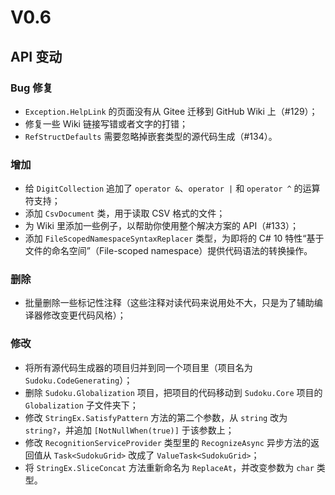 ﻿# V0.6
## API 变动

### Bug 修复

* `Exception.HelpLink` 的页面没有从 Gitee 迁移到 GitHub Wiki 上（#129）；
* 修复一些 Wiki 链接写错或者文字的打错；
* `RefStructDefaults` 需要忽略掉嵌套类型的源代码生成（#134）。

### 增加

* 给 `DigitCollection` 追加了 `operator &`、`operator |` 和 `operator ^` 的运算符支持；
* 添加 `CsvDocument` 类，用于读取 CSV 格式的文件；
* 为 Wiki 里添加一些例子，以帮助你使用整个解决方案的 API（#133）；
* 添加 `FileScopedNamespaceSyntaxReplacer` 类型，为即将的 C# 10 特性“基于文件的命名空间”（File-scoped namespace）提供代码语法的转换操作。

### 删除

* 批量删除一些标记性注释（这些注释对读代码来说用处不大，只是为了辅助编译器修改变更代码风格）；

### 修改

* 将所有源代码生成器的项目归并到同一个项目里（项目名为 `Sudoku.CodeGenerating`）；
* 删除 `Sudoku.Globalization` 项目，把项目的代码移动到 `Sudoku.Core` 项目的 `Globalization` 子文件夹下；
* 修改 `StringEx.SatisfyPattern` 方法的第二个参数，从 `string` 改为 `string?`，并追加 `[NotNullWhen(true)]` 于该参数上；
* 修改 `RecognitionServiceProvider` 类型里的 `RecognizeAsync` 异步方法的返回值从 `Task<SudokuGrid>` 改成了 `ValueTask<SudokuGrid>`；
* 将 `StringEx.SliceConcat` 方法重新命名为 `ReplaceAt`，并改变参数为 `char` 类型。
